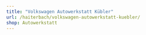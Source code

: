 ```yaml
---
title: "Volkswagen Autowerkstatt Kübler"
url: /haiterbach/volkswagen-autowerkstatt-kuebler/
shop: Autowerkstatt
---
```

